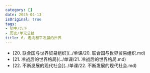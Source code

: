 ```yaml
---
category: []
date: 2025-04-13
isOriginal: true
tags:
- 初中/九下
- 历史/单元总结
title: 6. 走向和平发展的世界
---
```

- [20. 联合国与世界贸易组织](../单课/20. 联合国与世界贸易组织.md)
- [21. 冷战后的世界格局](../单课/21. 冷战后的世界格局.md)
- [22. 不断发展的现代社会](../单课/22. 不断发展的现代社会.md)